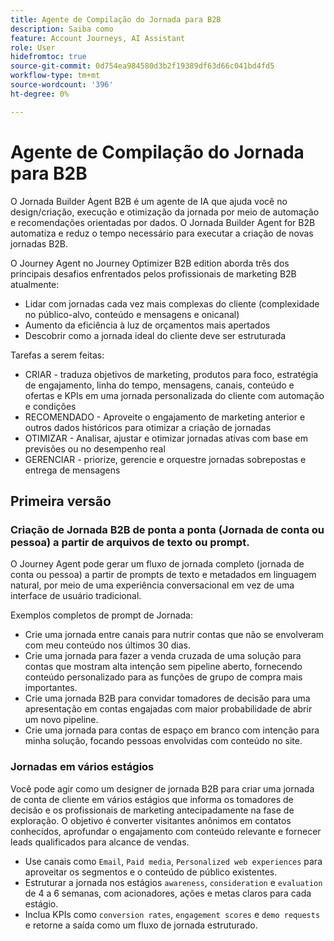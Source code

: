 ```yaml
---
title: Agente de Compilação do Jornada para B2B
description: Saiba como
feature: Account Journeys, AI Assistant
role: User
hidefromtoc: true
source-git-commit: 0d754ea984580d3b2f19389df63d66c041bd4fd5
workflow-type: tm+mt
source-wordcount: '396'
ht-degree: 0%

---
```


# Agente de Compilação do Jornada para B2B

O Jornada Builder Agent B2B é um agente de IA que ajuda você no design/criação, execução e otimização da jornada por meio de automação e recomendações orientadas por dados. O Jornada Builder Agent for B2B automatiza e reduz o tempo necessário para executar a criação de novas jornadas B2B.

O Journey Agent no Journey Optimizer B2B edition aborda três dos principais desafios enfrentados pelos profissionais de marketing B2B atualmente:

* Lidar com jornadas cada vez mais complexas do cliente (complexidade no público-alvo, conteúdo e mensagens e onicanal)
* Aumento da eficiência à luz de orçamentos mais apertados
* Descobrir como a jornada ideal do cliente deve ser estruturada

Tarefas a serem feitas:

* CRIAR - traduza objetivos de marketing, produtos para foco, estratégia de engajamento, linha do tempo, mensagens, canais, conteúdo e ofertas e KPIs em uma jornada personalizada do cliente com automação e condições
* RECOMENDADO - Aproveite o engajamento de marketing anterior e outros dados históricos para otimizar a criação de jornadas
* OTIMIZAR - Analisar, ajustar e otimizar jornadas ativas com base em previsões ou no desempenho real
* GERENCIAR - priorize, gerencie e orquestre jornadas sobrepostas e entrega de mensagens

## Primeira versão

### Criação de Jornada B2B de ponta a ponta (Jornada de conta ou pessoa) a partir de arquivos de texto ou prompt.

O Journey Agent pode gerar um fluxo de jornada completo (jornada de conta ou pessoa) a partir de prompts de texto e metadados em linguagem natural, por meio de uma experiência conversacional em vez de uma interface de usuário tradicional.

Exemplos completos de prompt de Jornada:

* Crie uma jornada entre canais para nutrir contas que não se envolveram com meu conteúdo nos últimos 30 dias.
* Crie uma jornada para fazer a venda cruzada de uma solução para contas que mostram alta intenção sem pipeline aberto, fornecendo conteúdo personalizado para as funções de grupo de compra mais importantes.
* Crie uma jornada B2B para convidar tomadores de decisão para uma apresentação em contas engajadas com maior probabilidade de abrir um novo pipeline.
* Crie uma jornada para contas de espaço em branco com intenção para minha solução, focando pessoas envolvidas com conteúdo no site.

### Jornadas em vários estágios

Você pode agir como um designer de jornada B2B para criar uma jornada de conta de cliente em vários estágios que informa os tomadores de decisão e os profissionais de marketing antecipadamente na fase de exploração.
O objetivo é converter visitantes anônimos em contatos conhecidos, aprofundar o engajamento com conteúdo relevante e fornecer leads qualificados para alcance de vendas.

* Use canais como `Email`, `Paid media`, `Personalized web experiences` para aproveitar os segmentos e o conteúdo de público existentes.
* Estruturar a jornada nos estágios `awareness`, `consideration` e `evaluation` de 4 a 6 semanas, com acionadores, ações e metas claros para cada estágio.
* Inclua KPIs como `conversion rates`, `engagement scores` e `demo requests` e retorne a saída como um fluxo de jornada estruturado.
